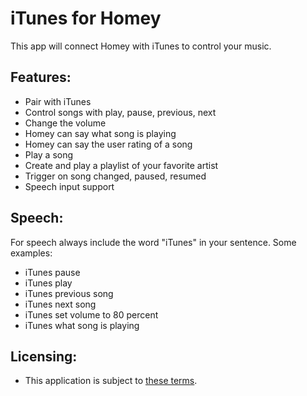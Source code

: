 # iTunes for Homey
This app will connect Homey with iTunes to control your music.

## Features:
- Pair with iTunes
- Control songs with play, pause, previous, next
- Change the volume
- Homey can say what song is playing
- Homey can say the user rating of a song
- Play a song
- Create and play a playlist of your favorite artist
- Trigger on song changed, paused, resumed
- Speech input support

## Speech:
For speech always include the word "iTunes" in your sentence.
Some examples:
- iTunes pause
- iTunes play
- iTunes previous song
- iTunes next song
- iTunes set volume to 80 percent
- iTunes what song is playing

## Licensing:
* This application is subject to [these terms](https://github.com/denniedegroot/com.apple.itunes/blob/master/LICENSE).
